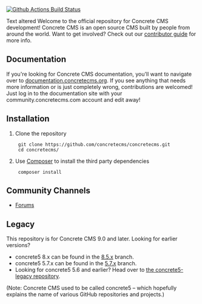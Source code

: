 [![Github Actions Build Status](https://github.com/concretecms/concretecms/actions/workflows/phpunit.yml/badge.svg?branch=develop)](https://github.com/concretecms/concretecms/actions/workflows/phpunit.yml)

Text altered
Welcome to the official repository for Concrete CMS development! Concrete CMS is an open source CMS built by people from 
around the world. Want to get involved? Check out our [contributor guide](https://github.com/concretecms/concretecms/blob/develop/CONTRIBUTING.md) for more info.

## Documentation

If you're looking for Concrete CMS documentation, you'll want to navigate over to [documentation.concretecms.org](https://documentation.concretecms.org). 
If you see anything that needs more information or is just completely wrong, contributions are welcomed! 
Just log in to the documentation site with your community.concretecms.com account and edit away!

## Installation

1. Clone the repository

        git clone https://github.com/concretecms/concretecms.git
        cd concretecms/

2. Use [Composer](https://getcomposer.org/) to install the third party dependencies

        composer install


## Community Channels

* [Forums](https://forums.concretecms.org/)

## Legacy

This repository is for Concrete CMS 9.0 and later. Looking for earlier versions? 

* concrete5 8.x can be found in the [8.5.x](https://github.com/concretecms/concretecms/tree/8.5.x) branch.
* concrete5 5.7.x can be found in the [5.7.x](https://github.com/concretecms/concretecms/tree/5.7.x) branch.
* Looking for concrete5 5.6 and earlier? Head over to [the concrete5-legacy repository](http://github.com/concretecms/concrete5-legacy).

(Note: Concrete CMS used to be called concrete5 – which hopefully explains the name of various GitHub repositories and projects.)
